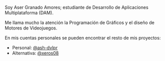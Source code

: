 Soy Aser Granado Amores; estudiante de Desarrollo de Aplicaciones Multiplataforma (DAM).

Me llama mucho la atención la Programación de Gráficos y el diseño de Motores de Videojuegos.

En mis cuentas personales se pueden encontrar el resto de mis proyectos: 
- Personal: [@ash-dvlpr](https://github.com/ash-dvlpr)
- Alternativa: [@xeros08](https://github.com/xeros08)
